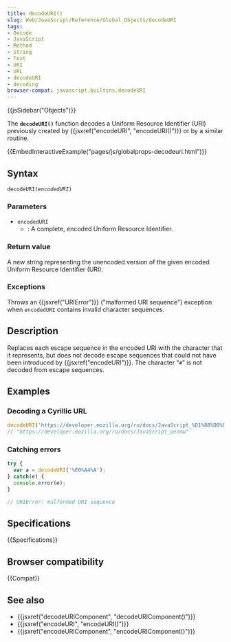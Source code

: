 ```yaml
---
title: decodeURI()
slug: Web/JavaScript/Reference/Global_Objects/decodeURI
tags:
- Decode
- JavaScript
- Method
- String
- Text
- URI
- URL
- decodeURI
- decoding
browser-compat: javascript.builtins.decodeURI
---
```

{{jsSidebar("Objects")}}

The **`decodeURI()`** function decodes a Uniform Resource Identifier (URI)
previously created by {{jsxref("encodeURI",
    "encodeURI()")}}
or by a similar routine.

{{EmbedInteractiveExample("pages/js/globalprops-decodeuri.html")}}

## Syntax

<pre class="brush: js"><code>decodeURI(<var>encodedURI</var>)</code></pre>

### Parameters

- `encodedURI`
  - : A complete, encoded Uniform Resource Identifier.

### Return value

A new string representing the unencoded version of the given encoded Uniform
Resource Identifier (URI).

### Exceptions

Throws an {{jsxref("URIError")}} ("malformed URI sequence") exception when
`encodedURI` contains invalid character sequences.

## Description

Replaces each escape sequence in the encoded URI with the character that it
represents, but does not decode escape sequences that could not have been
introduced by {{jsxref("encodeURI")}}. The character “`#`” is not
decoded from escape sequences.

## Examples

### Decoding a Cyrillic URL

```js
decodeURI('https://developer.mozilla.org/ru/docs/JavaScript_%D1%88%D0%B5%D0%BB%D0%BB%D1%8B');
// "https://developer.mozilla.org/ru/docs/JavaScript_шеллы"
```

### Catching errors

```js
try {
  var a = decodeURI('%E0%A4%A');
} catch(e) {
  console.error(e);
}

// URIError: malformed URI sequence
```

## Specifications

{{Specifications}}

## Browser compatibility

{{Compat}}

## See also

- {{jsxref("decodeURIComponent", "decodeURIComponent()")}}
- {{jsxref("encodeURI", "encodeURI()")}}
- {{jsxref("encodeURIComponent", "encodeURIComponent()")}}
